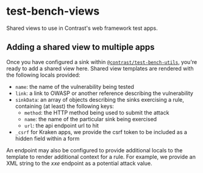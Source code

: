 # test-bench-views
Shared views to use in Contrast's web framework test apps.

## Adding a shared view to multiple apps
Once you have configured a sink within [`@contrast/test-bench-utils`](https://github.com/Contrast-Security-OSS/test-bench-utils),
you're ready to add a shared view here. Shared view templates are rendered with
the following locals provided:
- `name`: the name of the vulnerability being tested
- `link`: a link to OWASP or another reference describing the vulnerability
- `sinkData`: an array of objects describing the sinks exercising a rule,
  containing (at least) the following keys:
  - `method`: the HTTP method being used to submit the attack
  - `name`: the name of the particular sink being exercised
  - `url`: the api endpoint url to hit
- `_csrf` for Kraken apps, we provide the csrf token to be included as a hidden
  field within a form

An endpoint may also be configured to provide additional locals to the template
to render additional context for a rule. For example, we provide an XML string
to the _xxe_ endpoint as a potential attack value.
